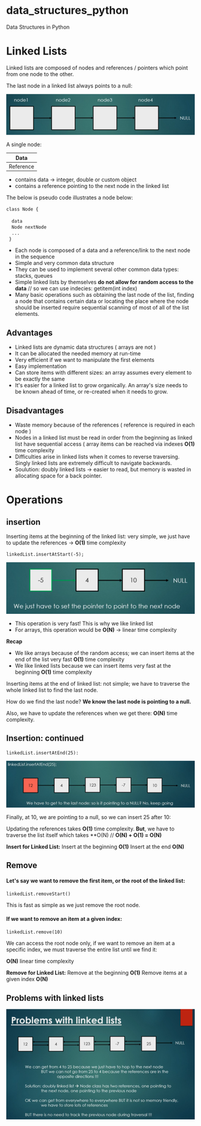 # data_structures_python
Data Structures in Python

# Linked Lists 

Linked lists are composed of nodes and references / pointers which point from one node to the other.

The last node in a linked list always points to a null:

![Screenshot](linked_lists.png)

A single node:

 | Data | 
| ------------- | 
| Reference  |


- contains data -> integer, double or custom object
- contains a reference pointing to the next node in the linked list

The below is pseudo code illustrates a node below:
```
class Node {

  data
  Node nextNode
  ...
 }
 ```
- Each node is composed of a data and a reference/link to the next node in the sequence
- Simple and very common data structure
- They can be used to implement several other common data types: stacks, queues
- Simple linked lists by themselves **do not allow for random access to the data** //
so we can use indecies: getitem(int index)
- Many basic operations such as obtaining the last node of the list, finding a node that contains certain data or locating the place where the node should be inserted require sequential scanning of most of all of the list elements.

## Advantages
- Linked lists are dynamic data structures ( arrays are not )
- It can be allocated the needed memory at run-time
- Very efficient if we want to manipulate the first elements
- Easy implementation
- Can store items with different sizes: an array assumes every element to be exactly the same
- It's easier for a linked list to grow organically. An array's size needs to be known ahead of time, or re-created when it needs to grow.

## Disadvantages
- Waste memory because of the references ( reference is required in each node )
- Nodes in a linked list must be read in order from the beginning as linked list have sequential access ( array items can be reached via indexes **O(1)** time complexity
- Difficulties arise in linked lists when it comes to reverse traversing. Singly linked lists are extremely difficult to navigate backwards.
- Soulution: doubly linked lists -> easier to read, but memory is wasted in allocating space for a back pointer.

# Operations

## insertion

Inserting items at the beginning of the linked list: very simple, we just have to update the references -> **O(1)** time complexity

```
linkedList.insertAtStart(-5);
```

![Screenshot](array_insertion.png)

- This operation is very fast! This is why we like linked list
- For arrays, this operation would be **O(N)** -> linear time complexity

**Recap**
- We like arrays because of the random access; we can insert items at the end of the list very fast **O(1)** time complexity
- We like linked lists because we can insert items very fast at the beginning **O(1)** time complexity

Inserting items at the end of linked list: not simple; we have to traverse the whole linked list to find the last node.

How do we find the last node? **We know the last node is pointing to a null.**

Also, we have to update the references when we get there: **O(N)** time complexity.

## Insertion: continued

```
linkedList.insertAtEnd(25):
```
![Screenshot](array_insertion_last_node.png)

Finally, at 10, we are pointing to a null, so we can insert 25 after 10:

Updating the references takes **O(1)** time complexity. **But**, we have to traverse the list itself which takes **O(N) // **O(N) + O(1) = O(N)**

**Insert for Linked List:**
Insert at the beginning **O(1)**
Insert at the end **O(N)**

## Remove

#### Let's say we want to remove the first item, or the root of the linked list:
```
linkedList.removeStart()
```

This is fast as simple as we just remove the root node.


#### If we want to remove an item at a given index:

```
linkedList.remove(10)
```

We can access the root node only, if we want to remove an item at a specific index, we must traverse the entire list until we find it:

**O(N)** linear time complexity

**Remove for Linked List:**
Remove at the beginning **O(1)**
Remove items at a given index **O(N)**

## Problems with linked lists

![Screenshot](problems_linked_lists.png)




